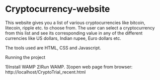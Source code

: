 # Cryptocurrency-website
This website gives you a list of various cryptocurrencies like bitcoin, litecoin, ripple etc. to choose from. The user can select a cryptocurrency from this list and see its corresponding value in any of the different currencies like US dollars, Indian rupee, Euro dollars etc. 

The tools used are HTML, CSS and Javascript. 

Running the project

1)Install WAMP
2)Run WAMP.
3)open web page from browser: http://localhost/CryptoTrial_recent.html

